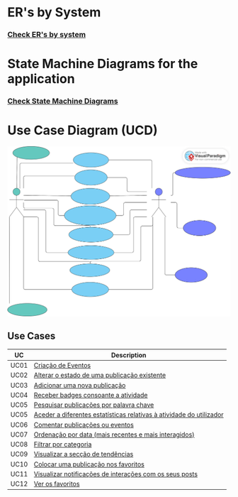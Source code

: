 # ER's by System

### [Check ER's by system](ERs/ERs.md)

# State Machine Diagrams for the application

### [Check State Machine Diagrams](SMDs/SMDs.md)

# Use Case Diagram (UCD)
![Use Case Diagram File](UseCaseDiagramV2.svg)

## Use Cases
| UC   | Description                                                                                   |
|------|-----------------------------------------------------------------------------------------------|
| UC01 | [Criação de Eventos](../../US001/README.md)                                                   |
| UC02 | [Alterar o estado de uma publicação existente](../../US002/README.md)                         |
| UC03 | [Adicionar uma nova publicação](../../US003/README.md)                                        |
| UC04 | [Receber badges consoante a atividade](../../US004/README.md)                                 |
| UC05 | [Pesquisar publicações por palavra chave](../../US005/README.md)                              |
| UC05 | [Aceder a diferentes estatísticas relativas à atividade do utilizador](../../US006/README.md) |
| UC06 | [Comentar publicações ou eventos](../../US007/README.md)                                      |
| UC07 | [Ordenação por data (mais recentes e mais interagidos)](../../US008/README.md)                |
| UC08 | [Filtrar por categoria](../../US009/README.md)                                                |
| UC09 | [Visualizar a secção de tendências](../../US010/README.md)                                    |
| UC10 | [Colocar uma publicação nos favoritos](../../US011/README.md)                                 |
| UC11 | [Visualizar notificações de interações com os seus posts](../../US012/README.md)              |
| UC12 | [Ver os favoritos](../../US013/README.md)                                                     |